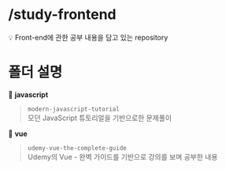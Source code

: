 # /study-frontend

💡 Front-end에 관한 공부 내용을 담고 있는 repository

# 폴더 설명

📁 **javascript**

> `modern-javascript-tutorial`
<br>  모던 JavaScript 튜토리얼을 기반으로한 문제풀이

📁 **vue**

> `udemy-vue-the-complete-guide`
<br>  Udemy의 Vue - 완벽 가이드를 기반으로 강의를 보며 공부한 내용
